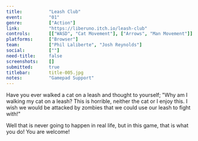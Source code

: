 ```yaml
---
title:          "Leash Club"
event:          "01"
genre:          ["Action"]
link:           "https://liberuno.itch.io/leash-club"
controls:       [["WASD", "Cat Movement"], ["Arrows", "Man Movement"]]
platforms:      ["Browser"]
team:           ["Phil Laliberte", "Josh Reynolds"]
social:         [""]
need-title:     false
screenshots:    []
submitted:      true
titlebar:       title-005.jpg
notes:          "Gamepad Support"
---
```

Have you ever walked a cat on a leash and thought to yourself; "Why am I walking my cat on a leash? This is horrible, neither the cat or I enjoy this. I wish we would be attacked by zombies that we could use our leash to fight with!"

Well that is never going to happen in real life, but in this game, that is what you do! You are welcome!
